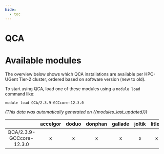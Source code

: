 ```yaml
---
hide:
  - toc
---
```


QCA
===

# Available modules


The overview below shows which QCA installations are available per HPC-UGent Tier-2 cluster, ordered based on software version (new to old).

To start using QCA, load one of these modules using a `module load` command like:

```shell
module load QCA/2.3.9-GCCcore-12.3.0
```

*(This data was automatically generated on {{modules_last_updated}})*

| |accelgor|doduo|donphan|gallade|joltik|litleo|shinx|
| :---: | :---: | :---: | :---: | :---: | :---: | :---: | :---: |
|QCA/2.3.9-GCCcore-12.3.0|x|x|x|x|x|x|x|
